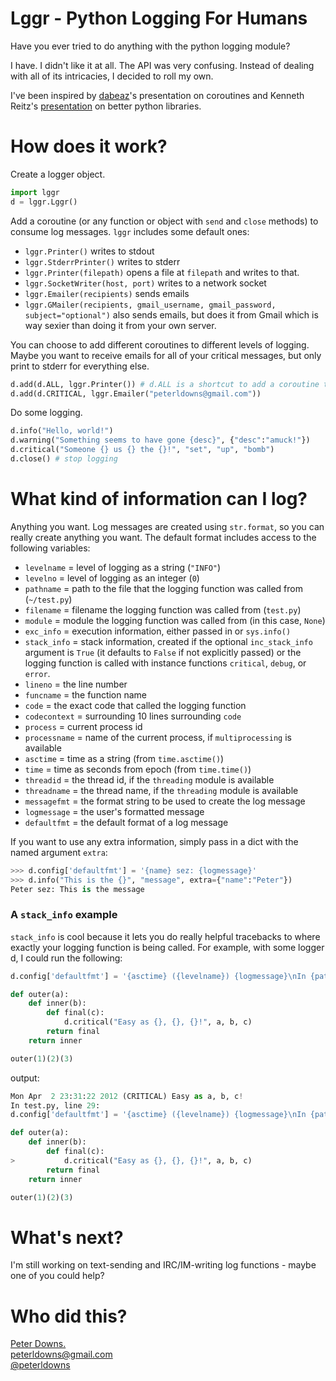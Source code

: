 # Lggr - Python Logging For Humans

Have you ever tried to do anything with the python logging module?

I have. I didn't like it at all. The API was very confusing. Instead of dealing with all of its intricacies, I decided to roll my own.

I've been inspired by [dabeaz](http://www.dabeaz.com/)'s presentation on coroutines and Kenneth Reitz's [presentation](http://python-for-humans.heroku.com/) on better python libraries.

# How does it work?

Create a logger object.

```python
import lggr
d = lggr.Lggr()
```

Add a coroutine (or any function or object with `send` and `close` methods) to consume log messages. `lggr` includes some default ones:

* `lggr.Printer()` writes to stdout
* `lggr.StderrPrinter()` writes to stderr
* `lggr.Printer(filepath)` opens a file at `filepath` and writes to that.
* `lggr.SocketWriter(host, port)` writes to a network socket
* `lggr.Emailer(recipients)` sends emails
* `lggr.GMailer(recipients, gmail_username, gmail_password, subject="optional")` also sends emails, but does it from Gmail which is way sexier than doing it from your own server.

You can choose to add different coroutines to different levels of logging. Maybe you want to receive emails for all of your critical messages, but only print to stderr for everything else.

```python
d.add(d.ALL, lggr.Printer()) # d.ALL is a shortcut to add a coroutine to all levels
d.add(d.CRITICAL, lggr.Emailer("peterldowns@gmail.com"))
```

Do some logging.

```python
d.info("Hello, world!")
d.warning("Something seems to have gone {desc}", {"desc":"amuck!"})
d.critical("Someone {} us {} the {}!", "set", "up", "bomb")
d.close() # stop logging
```

# What kind of information can I log?
Anything you want. Log messages are created using `str.format`, so you can really create anything you want. The default format includes access to the following variables:

* `levelname` = level of logging as a string (`"INFO"`)
* `levelno` =  level of logging as an integer (`0`)
* `pathname` = path to the file that the logging function was called from (`~/test.py`)
* `filename` = filename the logging function was called from (`test.py`)
* `module` = module the logging function was called from (in this case, `None`)
* `exc_info` = execution information, either passed in or `sys.info()`
* `stack_info` = stack information, created if the optional `inc_stack_info` argument is `True` (it defaults to `False` if not explicitly passed) or the logging function is called with instance functions `critical`, `debug`, or `error`.
* `lineno` = the line number
* `funcname` = the function name 
* `code` = the exact code that called the logging function
* `codecontext` = surrounding 10 lines surrounding `code`
* `process` = current process id
* `processname` = name of the current process, if `multiprocessing` is available
* `asctime` = time as a string (from `time.asctime()`)
* `time` = time as seconds from epoch (from `time.time()`)
* `threadid` = the thread id, if the `threading` module is available
* `threadname` = the thread name, if the `threading` module is available
* `messagefmt` = the format string to be used to create the log message
* `logmessage` = the user's formatted message
* `defaultfmt` = the default format of a log message

If you want to use any extra information, simply pass in a dict with the named argument `extra`:

```python
>>> d.config['defaultfmt'] = '{name} sez: {logmessage}'
>>> d.info("This is the {}", "message", extra={"name":"Peter"})
Peter sez: This is the message
```
### A `stack_info` example

`stack_info` is cool because it lets you do really helpful tracebacks to where exactly your logging function is being called. For example, with some logger d, I could run the following:

```python
d.config['defaultfmt'] = '{asctime} ({levelname}) {logmessage}\nIn {pathname}, line {lineno}:\n{codecontext}'

def outer(a):
	def inner(b):
		def final(c):
			d.critical("Easy as {}, {}, {}!", a, b, c)
		return final
	return inner

outer(1)(2)(3)
```

output:

```python
Mon Apr  2 23:31:22 2012 (CRITICAL) Easy as a, b, c!
In test.py, line 29:
d.config['defaultfmt'] = '{asctime} ({levelname}) {logmessage}\nIn {pathname}, line {lineno}:\n{codecontext}'

def outer(a):
	def inner(b):
		def final(c):
>			d.critical("Easy as {}, {}, {}!", a, b, c)
		return final
	return inner

outer(1)(2)(3)
```
# What's next?
I'm still working on text-sending and IRC/IM-writing log functions - maybe one of you could help? 

# Who did this?
[Peter Downs.](http://peterdowns.com)  
[peterldowns@gmail.com](mailto:peterldowns@gmail.com)  
[@peterldowns](http://twitter.com/peterldowns)


